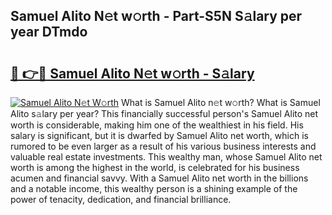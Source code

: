 ## Samuel Alito N𝚎t w𝚘rth - Part-S5N S𝚊lary per year DTmdo

# <h2><a href="http://gc1aby9.nevu.top/?p=Samuel+Alito">🔗 👉🔴 Samuel Alito N𝚎t w𝚘rth - S𝚊lary</a></h2>

[![Samuel Alito N𝚎t W𝚘rth](https://i.imgur.com/Oavwk0R.jpeg)](http://gc1aby9.nevu.top/?p=Samuel+Alito)
What is Samuel Alito n𝚎t w𝚘rth? What is Samuel Alito s𝚊lary per year?
This financially successful person's Samuel Alito net worth is considerable, making him one of the wealthiest in his field. His salary is significant, but it is dwarfed by Samuel Alito net worth, which is rumored to be even larger as a result of his various business interests and valuable real estate investments. This wealthy man, whose Samuel Alito net worth is among the highest in the world, is celebrated for his business acumen and financial savvy. With a Samuel Alito net worth in the billions and a notable income, this wealthy person is a shining example of the power of tenacity, dedication, and financial brilliance.
